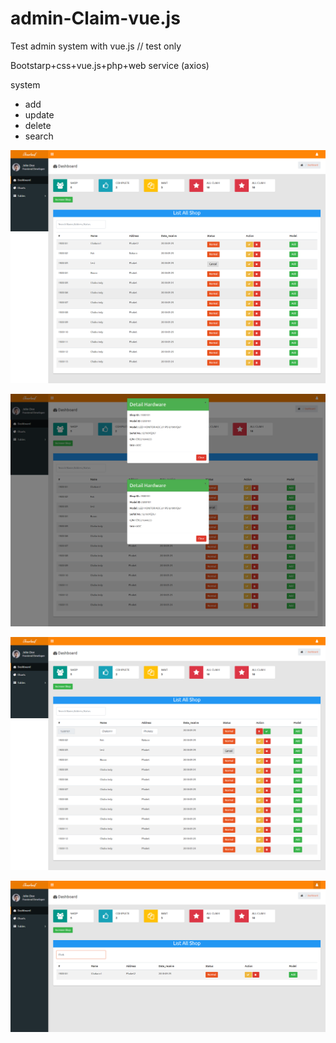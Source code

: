 # admin-Claim-vue.js  
Test admin system  with vue.js   // test only

Bootstarp+css+vue.js+php+web service (axios)

system 
  - add
  - update
  - delete 
  - search


![alt text](https://github.com/PIVSINGSOM/admin-Claim-vue.js/blob/master/1.png?raw=true)

![alt text](https://github.com/PIVSINGSOM/admin-Claim-vue.js/blob/master/2.png?raw=true)

![alt text](https://github.com/PIVSINGSOM/admin-Claim-vue.js/blob/master/3.png?raw=true)

![alt text](https://github.com/PIVSINGSOM/admin-Claim-vue.js/blob/master/4.png?raw=true)
